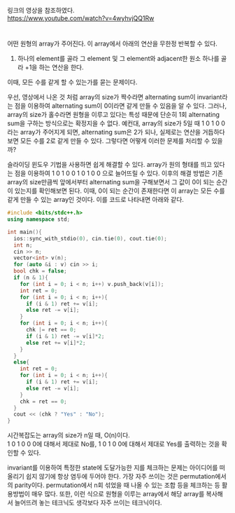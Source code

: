 링크의 영상을 참조하였다.\
https://www.youtube.com/watch?v=4wyhvjQQ1Rw
# 
어떤 원형의 array가 주어진다. 이 array에서 아래의 연산을 무한정 반복할 수 있다.

1. 하나의 element를 골라 그 element 및 그 element와 adjacent한 원소 하나를 골라 +1을 하는 연산을 한다.

이때, 모든 수를 같게 할 수 있는가를 묻는 문제이다.

우선, 영상에서 나온 것 처럼 array의 size가 짝수라면 alternating sum이 invariant라는 점을 이용하여 alternating sum이 0이라면 같게 만들 수 있음을 알 수 있다.
그러나, array의 size가 홀수라면 원형을 이루고 있다는 특성 때문에 단순히 1회 alternating sum을 구하는 방식으로는 확정지을 수 없다. 예컨대, array의 size가 5일 때 1 0 1 0 0라는 array가 주어지게 되면,
alternating sum은 2가 되나, 실제로는 연산을 거듭하다보면 모든 수를 2로 같게 만들 수 있다. 그렇다면 어떻게 이러한 문제를 처리할 수 있을까?

슬라이딩 윈도우 기법을 사용하면 쉽게 해결할 수 있다.
array가 원의 형태를 띄고 있다는 점을 이용하여 1 0 1 0 0 1 0 1 0 0 으로 늘어뜨릴 수 있다. 이후의 해결 방법은 기존 array의 size만큼씩 앞에서부터 alternating sum을 구해보면서 그 값이 0이 되는 순간이 있는지를 확인해보면 된다.
이때, 0이 되는 순간이 존재한다면 이 array는 모든 수를 같게 만들 수 있는 array인 것이다. 이를 코드로 나타내면 아래와 같다.

```cpp
#include <bits/stdc++.h>
using namespace std;

int main(){
  ios::sync_with_stdio(0), cin.tie(0), cout.tie(0);
  int n;
  cin >> n;
  vector<int> v(n);
  for (auto &i : v) cin >> i;
  bool chk = false;
  if (n & 1){
    for (int i = 0; i < n; i++) v.push_back(v[i]);
    int ret = 0;
    for (int i = 0; i < n; i++){
      if (i & 1) ret += v[i];
      else ret -= v[i];
    }
    for (int i = 0; i < n; i++){
      chk |= ret == 0;
      if (i & 1) ret -= v[i]*2;
      else ret += v[i]*2;
    }
  }
  else{
    int ret = 0;
    for (int i = 0; i < n; i++){
      if (i & 1) ret += v[i];
      else ret -= v[i];
    }
    chk = ret == 0;
  }
  cout << (chk ? "Yes" : "No");
}
```
시간복잡도는 array의 size가 n일 때, O(n)이다.\
1 0 1 0 0 0에 대해서 제대로 No를, 1 0 1 0 0에 대해서 제대로 Yes를 출력하는 것을 확인할 수 있다.

invariant를 이용하여 특정한 state에 도달가능한 지를 체크하는 문제는 아이디어를 떠올리기 쉽지 않기에 항상 염두에 두어야 한다. 가장 자주 쓰이는 것은 permutation에서의 parity이다. permutation에서 n회 섞었을 때 나올 수 있는 조합 등을 체크하는 등 활용방법이 매우 많다. 또한, 이런 식으로 원형을 이루는 array에서 해당 array를 복사해서 늘어뜨려 놓는 테크닉도 생각보다 자주 쓰이는 테크닉이다.
